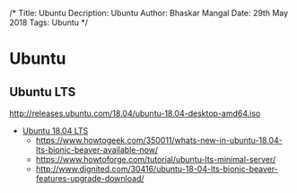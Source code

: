 /*
Title: Ubuntu
Decription: Ubuntu
Author: Bhaskar Mangal
Date: 29th May 2018
Tags: Ubuntu
*/


# Ubuntu

## Ubuntu LTS
http://releases.ubuntu.com/18.04/ubuntu-18.04-desktop-amd64.iso

* [Ubuntu 18.04 LTS](https://wiki.ubuntu.com/BionicBeaver/ReleaseNotes)
	- https://www.howtogeek.com/350011/whats-new-in-ubuntu-18.04-lts-bionic-beaver-available-now/
	- https://www.howtoforge.com/tutorial/ubuntu-lts-minimal-server/
	- http://www.dignited.com/30416/ubuntu-18-04-lts-bionic-beaver-features-upgrade-download/

